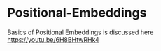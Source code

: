 # Positional-Embeddings

Basics of Positional Embeddings is discussed here https://youtu.be/6H8BHtwRHk4
